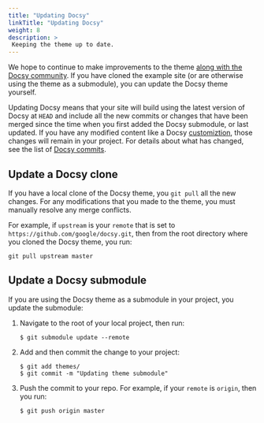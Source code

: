 ```yaml
---
title: "Updating Docsy"
linkTitle: "Updating Docsy"
weight: 8
description: >
 Keeping the theme up to date.
---
```


We hope to continue to make improvements to the theme [along with the Docsy community](/docs/contribution-guidelines/). 
If you have cloned the example site (or are otherwise using the theme as a submodule), you can update the Docsy theme
yourself. 

Updating Docsy means that your site will build using the latest version of Docsy at `HEAD` and include 
all the new commits or changes that have been merged since the time when you first added the Docsy submodule, 
or last updated. If you have any modified content like a Docsy [customiztion](/docs/adding-content/lookandfeel/), those 
changes will remain in your project. For details about what has changed, see the list of 
[Docsy commits](https://github.com/google/docsy/commits/master).

## Update a Docsy clone

If you have a local clone of the Docsy theme, you `git pull` all the new changes. For any modifications that you
made to the theme, you must manually resolve any merge conflicts. 

For example, if `upstream`
is your `remote` that is set to `https://github.com/google/docsy.git`, then from the root 
directory where you cloned the Docsy theme, you run:

```
git pull upstream master
```

## Update a Docsy submodule

If you are using the Docsy theme as a submodule in your project, you update the submodule:

1. Navigate to the root of your local project, then run:

    ```
    $ git submodule update --remote
    ```
    
1. Add and then commit the change to your project:

    ```
    $ git add themes/
    $ git commit -m "Updating theme submodule"
    ```

1. Push the commit to your repo. For example, if your `remote` is `origin`, then you run: 

    ```
    $ git push origin master
    ```

